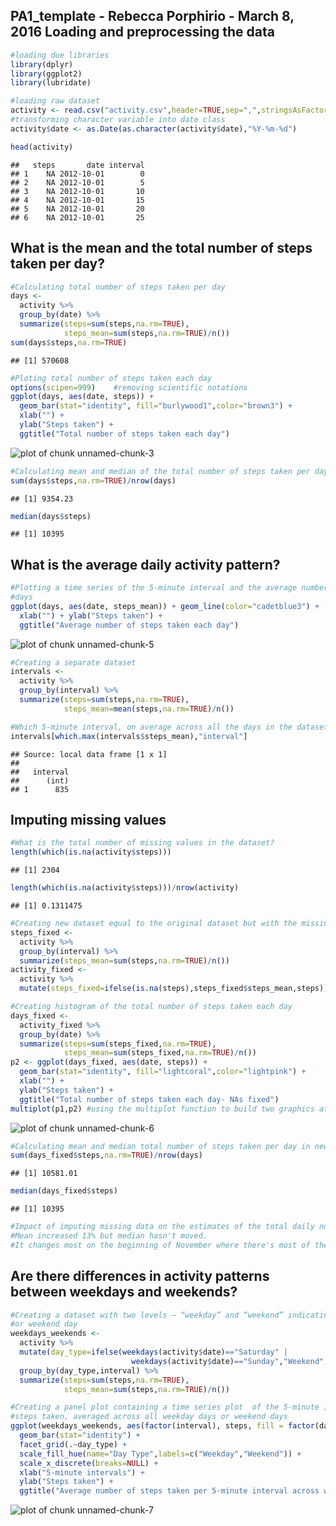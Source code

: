 PA1_template - Rebecca Porphirio - March 8, 2016
Loading and preprocessing the data
-



```r
#loading due libraries
library(dplyr)
library(ggplot2)
library(lubridate)

#loading raw dataset
activity <- read.csv("activity.csv",header=TRUE,sep=",",stringsAsFactors=FALSE)
#transforming character variable into date class
activity$date <- as.Date(as.character(activity$date),"%Y-%m-%d")

head(activity)
```

```
##   steps       date interval
## 1    NA 2012-10-01        0
## 2    NA 2012-10-01        5
## 3    NA 2012-10-01       10
## 4    NA 2012-10-01       15
## 5    NA 2012-10-01       20
## 6    NA 2012-10-01       25
```

What is the mean and the total number of steps taken per day?
-


```r
#Calculating total number of steps taken per day
days <- 
  activity %>%
  group_by(date) %>%
  summarize(steps=sum(steps,na.rm=TRUE),
            steps_mean=sum(steps,na.rm=TRUE)/n())
sum(days$steps,na.rm=TRUE)
```

```
## [1] 570608
```

```r
#Ploting total number of steps taken each day
options(scipen=999)    #removing scientific notations
ggplot(days, aes(date, steps)) + 
  geom_bar(stat="identity", fill="burlywood1",color="brown3") +
  xlab("") + 
  ylab("Steps taken") +
  ggtitle("Total number of steps taken each day")
```

![plot of chunk unnamed-chunk-3](figure/unnamed-chunk-3-1.png) 

```r
#Calculating mean and median of the total number of steps taken per day
sum(days$steps,na.rm=TRUE)/nrow(days)
```

```
## [1] 9354.23
```

```r
median(days$steps)
```

```
## [1] 10395
```



What is the average daily activity pattern?
-


```r
#Plotting a time series of the 5-minute interval and the average number of steps taken, averaged across all
#days 
ggplot(days, aes(date, steps_mean)) + geom_line(color="cadetblue3") +
  xlab("") + ylab("Steps taken") +
  ggtitle("Average number of steps taken each day")
```

![plot of chunk unnamed-chunk-5](figure/unnamed-chunk-5-1.png) 

```r
#Creating a separate dataset
intervals <- 
  activity %>%
  group_by(interval) %>%
  summarize(steps=sum(steps,na.rm=TRUE),
            steps_mean=mean(steps,na.rm=TRUE)/n())

#Which 5-minute interval, on average across all the days in the dataset, contains the maximum number of steps?
intervals[which.max(intervals$steps_mean),"interval"]
```

```
## Source: local data frame [1 x 1]
## 
##   interval
##      (int)
## 1      835
```

Imputing missing values
-


```r
#What is the total number of missing values in the dataset?
length(which(is.na(activity$steps)))
```

```
## [1] 2304
```

```r
length(which(is.na(activity$steps)))/nrow(activity)
```

```
## [1] 0.1311475
```

```r
#Creating new dataset equal to the original dataset but with the missing data filled in
steps_fixed <-
  activity %>%
  group_by(interval) %>%
  summarize(steps_mean=sum(steps,na.rm=TRUE)/n())
activity_fixed <-
  activity %>%
  mutate(steps_fixed=ifelse(is.na(steps),steps_fixed$steps_mean,steps))

#Creating histogram of the total number of steps taken each day
days_fixed <- 
  activity_fixed %>%
  group_by(date) %>%
  summarize(steps=sum(steps_fixed,na.rm=TRUE),
            steps_mean=sum(steps_fixed,na.rm=TRUE)/n())
p2 <- ggplot(days_fixed, aes(date, steps)) + 
  geom_bar(stat="identity", fill="lightcoral",color="lightpink") +
  xlab("") + 
  ylab("Steps taken") +
  ggtitle("Total number of steps taken each day- NAs fixed")
multiplot(p1,p2) #using the multiplot function to build two graphics at the same time. 
```

![plot of chunk unnamed-chunk-6](figure/unnamed-chunk-6-1.png) 

```r
#Calculating mean and median total number of steps taken per day in new dataset
sum(days_fixed$steps,na.rm=TRUE)/nrow(days)
```

```
## [1] 10581.01
```

```r
median(days_fixed$steps)
```

```
## [1] 10395
```

```r
#Impact of imputing missing data on the estimates of the total daily number of steps
#Mean increased 13% but median hasn't moved.
#It changes most on the beginning of November where there's most of the NAs.
```

Are there differences in activity patterns between weekdays and weekends?
-


```r
#Creating a dataset with two levels – “weekday” and “weekend” indicating whether a given date is a weekday 
#or weekend day
weekdays_weekends <-
  activity %>%
  mutate(day_type=ifelse(weekdays(activity$date)=="Saturday" | 
                           weekdays(activity$date)=="Sunday","Weekend","Weekday")) %>%
  group_by(day_type,interval) %>%
  summarize(steps=sum(steps,na.rm=TRUE),
            steps_mean=sum(steps,na.rm=TRUE)/n())

#Creating a panel plot containing a time series plot  of the 5-minute interval and the average number of 
#steps taken, averaged across all weekday days or weekend days
ggplot(weekdays_weekends, aes(factor(interval), steps, fill = factor(day_type))) + 
  geom_bar(stat="identity") +
  facet_grid(.~day_type) +
  scale_fill_hue(name="Day Type",labels=c("Weekday","Weekend")) +
  scale_x_discrete(breaks=NULL) + 
  xlab("5-minute intervals") + 
  ylab("Steps taken") +
  ggtitle("Average number of steps taken per 5-minute interval across weekdays and weekends")
```

![plot of chunk unnamed-chunk-7](figure/unnamed-chunk-7-1.png) 
